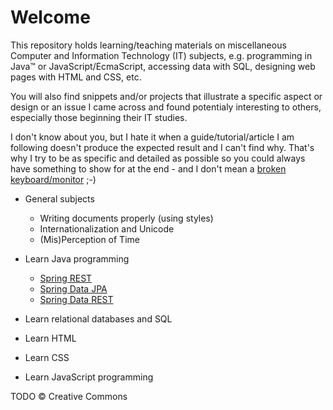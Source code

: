 # Welcome

This repository holds learning/teaching materials on miscellaneous Computer and Information Technology (IT) subjects, e.g. programming in Java&trade; or JavaScript/EcmaScript, accessing data with SQL, designing web pages with HTML and CSS, etc.

You will also find snippets and/or projects that illustrate a specific aspect or design or an issue I came across and found potentialy interesting to others, especially those beginning their IT studies.

I don't know about you, but I hate it when a guide/tutorial/article I am following doesn't produce the expected result and I can't find why. That's why I try to be as specific and detailed as possible so you could always have something to show for at the end - and I don't mean a [broken keyboard/monitor](https://www.youtube.com/watch?v=sN37Fn3Hw8E) ;-)

- General subjects
  - Writing documents properly (using styles)
  - Internationalization and Unicode
  - (Mis)Perception of Time

- Learn Java programming
  - [Spring REST](spring/practice-spring-rest.md)
  - [Spring Data JPA](spring/practice-spring-jpa.md)
  - [Spring Data REST](spring/practice-spring-jpa.md)

- Learn relational databases and SQL

- Learn HTML

- Learn CSS

- Learn JavaScript programming

TODO &copy; Creative Commons
